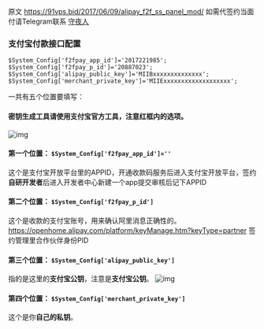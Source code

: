 原文 https://91vps.bid/2017/06/09/alipay_f2f_ss_panel_mod/
如需代签约当面付请Telegram联系 [守夜人](https://t.me/shouyeren)

### 支付宝付款接口配置

```
$System_Config['f2fpay_app_id']='2017221985';
$System_Config['f2fpay_p_id']='20887023';
$System_Config['alipay_public_key']='MIIBxxxxxxxxxxxxxx';
$System_Config['merchant_private_key']='MIIExxxxxxxxxxxxxxxxxxx';
```

一共有五个位置要填写：

#### 密钥生成工具请使用支付宝官方工具，注意红框内的选项。

![img](http://cdn.mmmxcc.cn/blog/20170610/211328759.png?imageView2/0/format/webp/interlace/1/q/75|watermark/2/text/ZmVpeWFuZy5saQ==/font/Y29taWMgc2FucyBtcw==/fontsize/500/fill/IzAzQTlGNA==/dissolve/35/gravity/SouthEast/dx/10/dy/10|imageslim)

#### 第一个位置： `$System_Config['f2fpay_app_id']=''`

这个是支付宝开放平台里的APPID，开通收款码服务后进入支付宝开放平台，签约**自研开发者**后进入开发者中心新建一个app提交审核后记下APPID

#### 第二个位置： `$System_Config['f2fpay_p_id']`

这个是收款的支付宝账号，用来确认阿里消息正确性的。
https://openhome.alipay.com/platform/keyManage.htm?keyType=partner
签约管理里合作伙伴身份PID

#### 第三个位置： `$System_Config['alipay_public_key']`

指的是这里的**支付宝公钥**，注意是**支付宝公钥**。
![img](http://cdn.mmmxcc.cn/blog/20170610/211039761.png?imageView2/0/format/webp/interlace/1/q/75|watermark/2/text/ZmVpeWFuZy5saQ==/font/Y29taWMgc2FucyBtcw==/fontsize/500/fill/IzAzQTlGNA==/dissolve/35/gravity/SouthEast/dx/10/dy/10|imageslim)

#### 第四个位置： `$System_Config['merchant_private_key']`

这个是你**自己的私钥**。